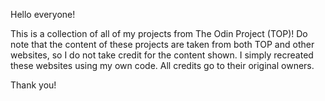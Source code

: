 Hello everyone!

This is a collection of all of my projects from The Odin Project (TOP)! 
Do note that the content of these projects are taken from both TOP and other websites, so I do not take credit for the content shown. 
I simply recreated these websites using my own code. All credits go to their original owners.

Thank you!
